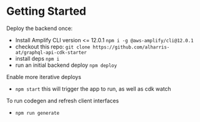 # Getting Started

Deploy the backend once:

* Install Amplify CLI version <= 12.0.1 `npm i -g @aws-amplify/cli@12.0.1`
* checkout this repo: `git clone https://github.com/alharris-at/graphql-api-cdk-starter`
* install deps `npm i`
* run an initial backend deploy `npm deploy`

Enable more iterative deploys

* `npm start`  this will trigger the app to run, as well as cdk watch

To run codegen and refresh client interfaces

* `npm run generate`
